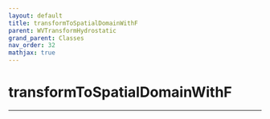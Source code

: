 ```yaml
---
layout: default
title: transformToSpatialDomainWithF
parent: WVTransformHydrostatic
grand_parent: Classes
nav_order: 32
mathjax: true
---
```


#  transformToSpatialDomainWithF




---


